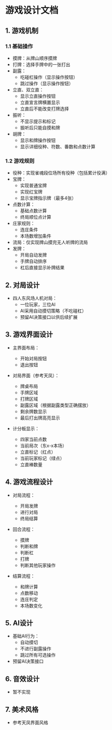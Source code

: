 # 游戏设计文档

## 1. 游戏机制

### 1.1 基础操作

* 摸牌：从牌山顺序摸牌
* 打牌：选择手牌中的一张打出
* 副露：
  - 吃碰杠操作（显示操作按钮）
  - 跳过操作（显示操作按钮）
* 立直、双立直：
  - 显示立直操作按钮
  - 立直宣言牌横置显示
  - 立直后不能改变打牌选择
* 振听：
  - 不显示提示和标记
  - 振听后只能自摸和牌
* 胡牌：
  - 显示和牌操作按钮
  - 显示详细役种、符数、番数和点数计算

### 1.2 游戏规则

* 役种：实现雀魂段位场所有役种（包括累计役满）
* 宝牌：
  - 实现普通宝牌
  - 实现红宝牌
  - 显示宝牌指示牌（最多4张）
* 点数计算：
  - 基础点数计算
  - 终局顺位点计算
* 庄家规则：
  - 连庄条件
  - 本场数增加条件
* 流局：仅实现牌山摸完无人听牌的流局
* 发牌：
  - 开局自动发牌
  - 手牌自动排序
  - 杠后直接显示补牌结果

## 2. 对局设计

* 四人东风场人机对局：
  - 一位玩家，三位AI
  - AI采用自动摸切策略（不吃碰杠）
  - 预留AI决策接口以供后续扩展

## 3. 游戏界面设计

* 主界面布局：

  - 开始对局按钮
  - 退出按钮
* 对局界面（参考天凤）：

  - 牌桌布局
  - 手牌区域
  - 打牌区域
  - 副露区域（根据副露类型正确摆放）
  - 剩余牌数显示
  - 最后打出牌高亮显示
* 计分板显示：

  - 四家当前点数
  - 当前局次（东x-x本场）
  - 立直标记（红点）
  - 当前玩家标记（绿点）
  - 立直棒数量

## 4. 游戏流程设计

* 对局流程：

  - 开局发牌
  - 进行对局
  - 终局结算
* 回合流程：

  - 摸牌
  - 判断和牌
  - 判断杠
  - 打牌
  - 判断其他玩家操作
* 结算流程：

  - 和牌计算
  - 点数移动
  - 连庄判定
  - 本场数变化

## 5. AI设计

* 基础AI行为：
  - 自动摸切
  - 不进行副露操作
  - 跳过所有可选操作
* 预留AI决策接口

## 6. 音效设计

* 暂不实现

## 7. 美术风格

* 参考天凤界面风格
